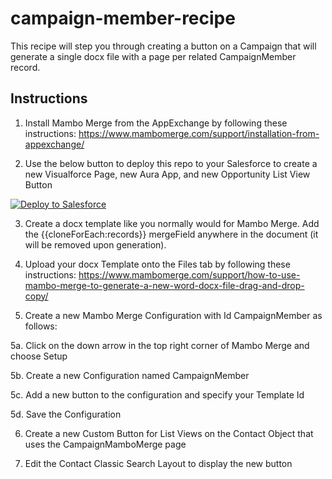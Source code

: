 # campaign-member-recipe

This recipe will step you through creating a button on a Campaign that will generate a single docx file with a page per related CampaignMember record.

## Instructions
1. Install Mambo Merge from the AppExchange by following these instructions: https://www.mambomerge.com/support/installation-from-appexchange/

2. Use the below button to deploy this repo to your Salesforce to create a new Visualforce Page, new Aura App, and new Opportunity List View Button
<a href="https://githubsfdeploy.herokuapp.com?owner=mambomerge&repo=campaign-member-recipe&ref=main">
  <img alt="Deploy to Salesforce"
       src="https://raw.githubusercontent.com/afawcett/githubsfdeploy/master/deploy.png">
</a>

3. Create a docx template like you normally would for Mambo Merge.  Add the {{cloneForEach:records}} mergeField anywhere in the document (it will be removed upon generation). 

4. Upload your docx Template onto the Files tab by following these instructions: https://www.mambomerge.com/support/how-to-use-mambo-merge-to-generate-a-new-word-docx-file-drag-and-drop-copy/

5. Create a new Mambo Merge Configuration with Id CampaignMember as follows:

5a. Click on the down arrow in the top right corner of Mambo Merge and choose Setup

5b. Create a new Configuration named CampaignMember

5c. Add a new button to the configuration and specify your Template Id

5d. Save the Configuration

6. Create a new Custom Button for List Views on the Contact Object that uses the CampaignMamboMerge page

7. Edit the Contact Classic Search Layout to display the new button